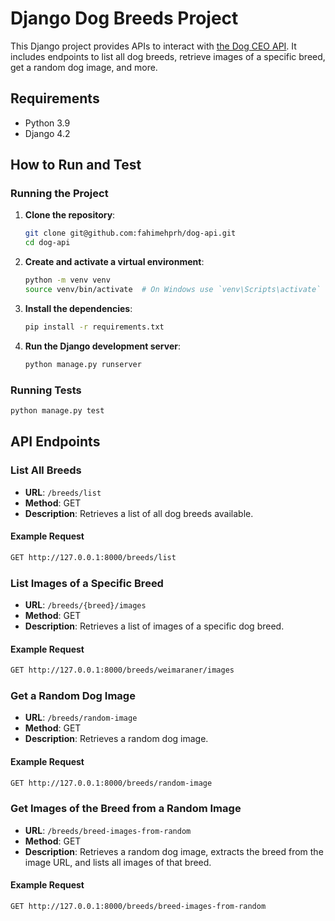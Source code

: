 # Django Dog Breeds Project

This Django project provides APIs to interact with [the Dog CEO API](https://dog.ceo/dog-api/). It includes endpoints to list all dog breeds, retrieve images of a specific breed, get a random dog image, and more.

## Requirements

- Python 3.9
- Django 4.2

## How to Run and Test

### Running the Project

1. **Clone the repository**:
    ```bash
    git clone git@github.com:fahimehprh/dog-api.git
    cd dog-api
    ```

2. **Create and activate a virtual environment**:
    ```bash
    python -m venv venv
    source venv/bin/activate  # On Windows use `venv\Scripts\activate`
    ```

3. **Install the dependencies**:
    ```bash
    pip install -r requirements.txt
    ```

4. **Run the Django development server**:
    ```bash
    python manage.py runserver
    ```

### Running Tests

 ```bash
 python manage.py test
 ```

## API Endpoints

### List All Breeds

- **URL**: `/breeds/list`
- **Method**: GET
- **Description**: Retrieves a list of all dog breeds available.

#### Example Request
```bash
GET http://127.0.0.1:8000/breeds/list
```

### List Images of a Specific Breed

- **URL**: `/breeds/{breed}/images`
- **Method**: GET
- **Description**: Retrieves a list of images of a specific dog breed.

#### Example Request
```bash
GET http://127.0.0.1:8000/breeds/weimaraner/images
```

### Get a Random Dog Image

- **URL**: `/breeds/random-image`
- **Method**: GET
- **Description**: Retrieves a random dog image.

#### Example Request
```bash
GET http://127.0.0.1:8000/breeds/random-image
```

### Get Images of the Breed from a Random Image

- **URL**: `/breeds/breed-images-from-random`
- **Method**: GET
- **Description**: Retrieves a random dog image, extracts the breed from the image URL, and lists all images of that breed.

#### Example Request
```bash
GET http://127.0.0.1:8000/breeds/breed-images-from-random
```
